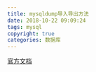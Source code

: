 ```yaml
---
title: mysqldump导入导出方法
date: 2018-10-22 09:09:24
tags: mysql
copyright: true
categories: 数据库
---
```


[官方文档](https://dev.mysql.com/doc/refman/8.0/en/mysqldump.html)


